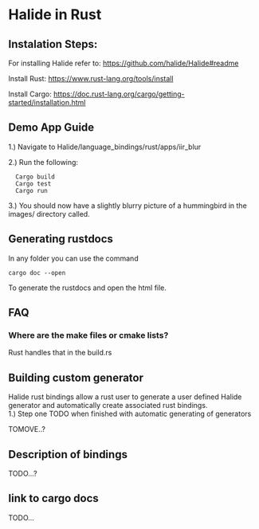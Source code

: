 # Halide in Rust

## Instalation Steps:

For installing Halide refer to: https://github.com/halide/Halide#readme

Install Rust: https://www.rust-lang.org/tools/install

Install Cargo: https://doc.rust-lang.org/cargo/getting-started/installation.html

## Demo App Guide
   
1.) Navigate to Halide/language_bindings/rust/apps/iir_blur

2.) Run the following:

```
  Cargo build
  Cargo test
  Cargo run
```

3.) You should now have a slightly blurry picture of a hummingbird in the images/ directory called.

## Generating rustdocs

In any folder you can use the command 

```cargo doc --open``` 

To generate the rustdocs and open the html file.



## FAQ

### Where are the make files or cmake lists?
Rust handles that in the build.rs




## Building custom generator
Halide rust bindings allow a rust user to generate a user defined Halide generator and automatically create associated rust bindings.  
1.) Step one TODO when finished with automatic generating of generators

TOMOVE..?
  
## Description of bindings

TODO...?

## link to cargo docs

TODO...

